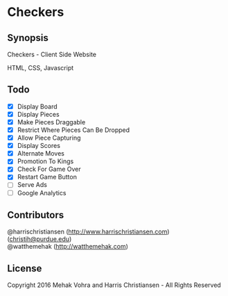 # Checkers

## Synopsis

Checkers - Client Side Website  

HTML, CSS, Javascript  

## Todo

- [X] Display Board
- [X] Display Pieces
- [X] Make Pieces Draggable
- [X] Restrict Where Pieces Can Be Dropped
- [X] Allow Piece Capturing
- [X] Display Scores
- [X] Alternate Moves
- [X] Promotion To Kings
- [X] Check For Game Over
- [X] Restart Game Button
- [ ] Serve Ads
- [ ] Google Analytics

## Contributors

@harrischristiansen (http://www.harrischristiansen.com) (christih@purdue.edu)  
@watthemehak (http://watthemehak.com)

## License

Copyright 2016 Mehak Vohra and Harris Christiansen - All Rights Reserved  
